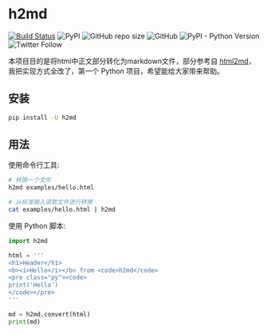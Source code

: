 # h2md
[![Build Status](https://travis-ci.org/canovie/h2md.svg?branch=master)](https://travis-ci.org/canovie/h2md)
![PyPI](https://img.shields.io/pypi/v/h2md.svg?style=popout)
![GitHub repo size](https://img.shields.io/github/repo-size/canovie/h2md.svg)
![GitHub](https://img.shields.io/github/license/canovie/h2md.svg)
![PyPI - Python Version](https://img.shields.io/pypi/pyversions/h2md.svg)
![Twitter Follow](https://img.shields.io/twitter/follow/_canovie.svg?style=social)

本项目目的是将html中正文部分转化为markdown文件，部分参考自 [html2md](https://github.com/davidcavazos/html2md)，我把实现方式全改了，第一个 Python 项目，希望能给大家带来帮助。

## 安装

```sh
pip install -U h2md
```

## 用法

使用命令行工具:

```sh
# 转换一个文件
h2md examples/hello.html

# 从标准输入读取文件进行转换
cat examples/hello.html | h2md
```

使用 Python 脚本:

```py
import h2md

html = '''
<h1>Header</h1>
<b><i>Hello</i></b> from <code>h2md</code>
<pre class="py"><code>
print('Hello')
</code></pre>
'''

md = h2md.convert(html)
print(md)
```